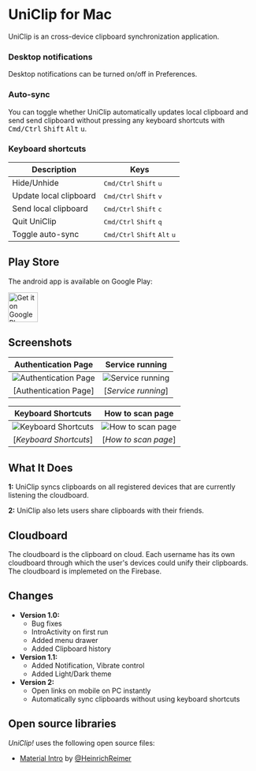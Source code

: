 
UniClip for Mac
=======================

UniClip is an cross-device clipboard synchronization application. 

### Desktop notifications

Desktop notifications can be turned on/off in Preferences.


### Auto-sync

You can toggle whether UniClip automatically updates local clipboard and send send clipboard without pressing any keyboard shortcuts with <kbd>Cmd/Ctrl</kbd> <kbd>Shift</kbd> <kbd>Alt</kbd> <kbd>u</kbd>.

### Keyboard shortcuts

Description            | Keys
-----------------------| -----------------------
Hide/Unhide            | <kbd>Cmd/Ctrl</kbd> <kbd>Shift</kbd> <kbd>u</kbd>
Update local clipboard   | <kbd>Cmd/Ctrl</kbd> <kbd>Shift</kbd> <kbd>v</kbd>
Send local clipboard     | <kbd>Cmd/Ctrl</kbd> <kbd>Shift</kbd> <kbd>c</kbd>
Quit UniClip      | <kbd>Cmd/Ctrl</kbd> <kbd>Shift</kbd> <kbd>q</kbd>
Toggle auto-sync  | <kbd>Cmd/Ctrl</kbd> <kbd>Shift</kbd> <kbd>Alt</kbd> <kbd>u</kbd>


Play Store
----
The android app is available on Google Play:

<a href="https://play.google.com/store/apps/details?id=com.piyushagade.uniclip">
	<img alt="Get it on Google Play" src="https://play.google.com/intl/en_us/badges/images/generic/en-play-badge.png" height="60" />
</a>

Screenshots
-----------

| Authentication Page | Service running |
|:-:|:-:|
| ![Authentication Page][1] | ![Service running][3] |
| [Authentication Page] | [_Service running_] |


| Keyboard Shortcuts | How to scan page |
|:-:|:-:|
| ![Keyboard Shortcuts][4] | ![How to scan page][2] |
| [_Keyboard Shortcuts_] | [_How to scan page_] |


What It Does
-----

**1:** UniClip syncs clipboards on all registered devices that are currently listening the cloudboard.

**2:** UniClip also lets users share clipboards with their friends.

Cloudboard
-------
The cloudboard is the clipboard on cloud. Each username has its own cloudboard through which the user's devices could unify their clipboards. The cloudboard is implemeted on the Firebase.

Changes
-------

* **Version 1.0:**
    * Bug fixes
    * IntroActivity on first run
    * Added menu drawer
    * Added Clipboard history
* **Version 1.1:**
    * Added Notification, Vibrate control
    * Added Light/Dark theme
* **Version 2:**
    * Open links on mobile on PC instantly
    * Automatically sync clipboards without using keyboard shortcuts

Open source libraries
-------

*UniClip!* uses the following open source files:

* [Material Intro][7] by [@HeinrichReimer][6]


[7]: https://github.com/piyushagade/material-intro
[6]: https://github.com/HeinrichReimer

[1]: http://i.imgur.com/8uZfOXx.png
[2]: http://i.imgur.com/QNG7YlG.png
[3]: http://i.imgur.com/f0z2Jpn.png
[4]: http://i.imgur.com/ltiS1oe.png
[5]: http://i.imgur.com/StS7Vtl.png
